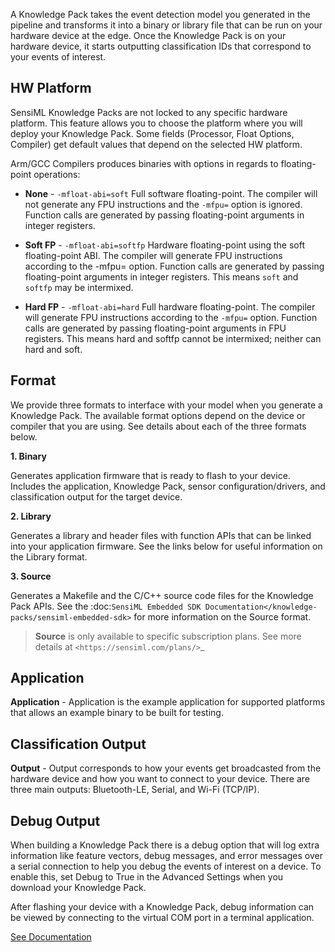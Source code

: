 
A Knowledge Pack takes the event detection model you generated in the pipeline and transforms it into a binary or library file that can be run on your hardware device at the edge. Once the Knowledge Pack is on your hardware device, it starts outputting classification IDs that correspond to your events of interest.

HW Platform
-----------

SensiML Knowledge Packs are not locked to any specific hardware platform. This feature allows you to choose the platform where you will deploy your Knowledge Pack. Some fields (Processor, Float Options, Compiler) get default values that depend on the selected HW platform.

Arm/GCC Compilers produces binaries with options in regards to floating-point operations:

* **None** -  ``-mfloat-abi=soft`` Full software floating-point. The compiler will not generate any FPU instructions and the ``-mfpu=`` option is ignored. Function calls are generated by passing floating-point arguments in integer registers.

* **Soft FP** -  ``-mfloat-abi=softfp`` Hardware floating-point using the soft floating-point ABI. The compiler will generate FPU instructions according to the -mfpu= option. Function calls are generated by passing floating-point arguments in integer registers. This means ``soft`` and ``softfp`` may be intermixed.

* **Hard FP** -  ``-mfloat-abi=hard`` Full hardware floating-point. The compiler will generate FPU instructions according to the ``-mfpu=`` option. Function calls are generated by passing floating-point arguments in FPU registers. This means hard and softfp cannot be intermixed; neither can hard and soft.

Format
------

We provide three formats to interface with your model when you generate a Knowledge Pack. The available format options depend on the device or compiler that you are using. See details about each of the three formats below.

**1. Binary**

Generates application firmware that is ready to flash to your device. Includes the application, Knowledge Pack, sensor configuration/drivers, and classification output for the target device.

**2. Library**

Generates a library and header files with function APIs that can be linked into your application firmware. See the links below for useful information on the Library format.

**3. Source**

Generates a Makefile and the C/C++ source code files for the Knowledge Pack APIs. See the :doc:`SensiML Embedded SDK Documentation</knowledge-packs/sensiml-embedded-sdk>` for more information on the Source format.

> **Source** is only available to specific subscription plans. See more details at `<https://sensiml.com/plans/>`_

Application
-----------

**Application** - Application is the example application for supported platforms that allows an example binary to be built for testing.

Classification Output
---------------------

**Output** - Output corresponds to how your events get broadcasted from the hardware device and how you want to connect to your device. There are three main outputs: Bluetooth-LE, Serial, and Wi-Fi (TCP/IP).

Debug Output
------------

When building a Knowledge Pack there is a debug option that will log extra information like feature vectors, debug messages, and error messages over a serial connection to help you debug the events of interest on a device. To enable this, set Debug to True in the Advanced Settings when you download your Knowledge Pack.

After flashing your device with a Knowledge Pack, debug information can be viewed by connecting to the virtual COM port in a terminal application.

[See Documentation](https://sensiml.com/documentation/analytics-studio/generating-a-knowledge-pack.html)